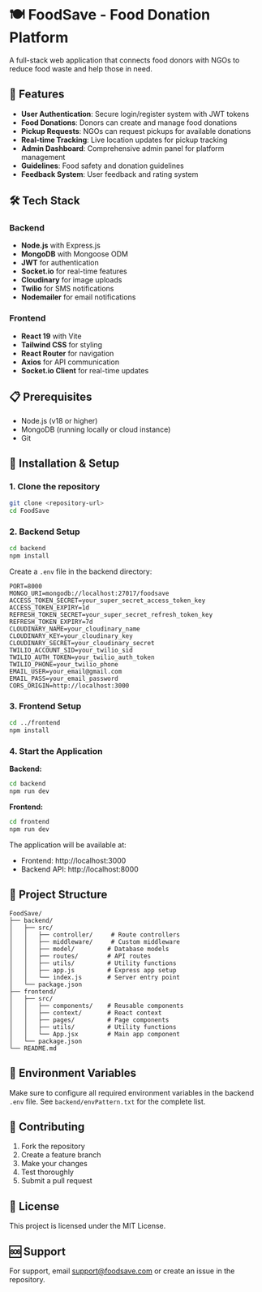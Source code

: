 # 🍽️ FoodSave - Food Donation Platform

A full-stack web application that connects food donors with NGOs to reduce food waste and help those in need.

## 🚀 Features

- **User Authentication**: Secure login/register system with JWT tokens
- **Food Donations**: Donors can create and manage food donations
- **Pickup Requests**: NGOs can request pickups for available donations
- **Real-time Tracking**: Live location updates for pickup tracking
- **Admin Dashboard**: Comprehensive admin panel for platform management
- **Guidelines**: Food safety and donation guidelines
- **Feedback System**: User feedback and rating system

## 🛠️ Tech Stack

### Backend

- **Node.js** with Express.js
- **MongoDB** with Mongoose ODM
- **JWT** for authentication
- **Socket.io** for real-time features
- **Cloudinary** for image uploads
- **Twilio** for SMS notifications
- **Nodemailer** for email notifications

### Frontend

- **React 19** with Vite
- **Tailwind CSS** for styling
- **React Router** for navigation
- **Axios** for API communication
- **Socket.io Client** for real-time updates

## 📋 Prerequisites

- Node.js (v18 or higher)
- MongoDB (running locally or cloud instance)
- Git

## 🚀 Installation & Setup

### 1. Clone the repository

```bash
git clone <repository-url>
cd FoodSave
```

### 2. Backend Setup

```bash
cd backend
npm install
```

Create a `.env` file in the backend directory:

```env
PORT=8000
MONGO_URI=mongodb://localhost:27017/foodsave
ACCESS_TOKEN_SECRET=your_super_secret_access_token_key
ACCESS_TOKEN_EXPIRY=1d
REFRESH_TOKEN_SECRET=your_super_secret_refresh_token_key
REFRESH_TOKEN_EXPIRY=7d
CLOUDINARY_NAME=your_cloudinary_name
CLOUDINARY_KEY=your_cloudinary_key
CLOUDINARY_SECRET=your_cloudinary_secret
TWILIO_ACCOUNT_SID=your_twilio_sid
TWILIO_AUTH_TOKEN=your_twilio_auth_token
TWILIO_PHONE=your_twilio_phone
EMAIL_USER=your_email@gmail.com
EMAIL_PASS=your_email_password
CORS_ORIGIN=http://localhost:3000
```

### 3. Frontend Setup

```bash
cd ../frontend
npm install
```

### 4. Start the Application

**Backend:**

```bash
cd backend
npm run dev
```

**Frontend:**

```bash
cd frontend
npm run dev
```

The application will be available at:

- Frontend: http://localhost:3000
- Backend API: http://localhost:8000

## 📁 Project Structure

```
FoodSave/
├── backend/
│   ├── src/
│   │   ├── controller/     # Route controllers
│   │   ├── middleware/     # Custom middleware
│   │   ├── model/         # Database models
│   │   ├── routes/        # API routes
│   │   ├── utils/         # Utility functions
│   │   ├── app.js         # Express app setup
│   │   └── index.js       # Server entry point
│   └── package.json
├── frontend/
│   ├── src/
│   │   ├── components/    # Reusable components
│   │   ├── context/       # React context
│   │   ├── pages/         # Page components
│   │   ├── utils/         # Utility functions
│   │   └── App.jsx        # Main app component
│   └── package.json
└── README.md
```

## 🔐 Environment Variables

Make sure to configure all required environment variables in the backend `.env` file. See `backend/envPattern.txt` for the complete list.

## 🤝 Contributing

1. Fork the repository
2. Create a feature branch
3. Make your changes
4. Test thoroughly
5. Submit a pull request

## 📄 License

This project is licensed under the MIT License.

## 🆘 Support

For support, email support@foodsave.com or create an issue in the repository.
